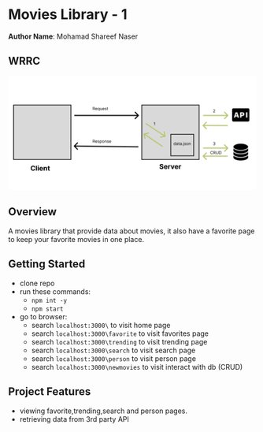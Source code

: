 # Movies Library - 1

**Author Name**: Mohamad Shareef Naser

## WRRC
![alt text](./images/lab14.PNG)
## Overview
A movies library that provide data about movies, it also have a favorite page to keep your favorite movies in one place.
## Getting Started
- clone repo
- run these commands:
    - `npm int -y`
    - `npm start`
- go to browser:
    - search `localhost:3000\` to visit home page
    - search `localhost:3000\favorite` to visit favorites page
    - search `localhost:3000\trending` to visit trending page
    - search `localhost:3000\search` to visit search page
    - search `localhost:3000\person` to visit person page
    - search `localhost:3000\newmovies` to visit interact with db (CRUD)



## Project Features
<!-- What are the features included in you app -->
- viewing favorite,trending,search and person pages.
- retrieving data from 3rd party API
